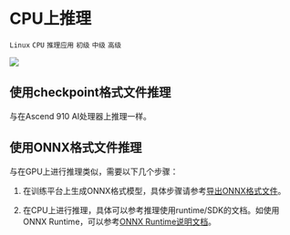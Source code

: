 # CPU上推理

`Linux` `CPU` `推理应用` `初级` `中级` `高级`

<a href="https://gitee.com/mindspore/docs/blob/r1.1/tutorials/inference/source_zh_cn/multi_platform_inference_cpu.md" target="_blank"><img src="./_static/logo_source.png"></a>

## 使用checkpoint格式文件推理

与在Ascend 910 AI处理器上推理一样。

## 使用ONNX格式文件推理

与在GPU上进行推理类似，需要以下几个步骤：

1. 在训练平台上生成ONNX格式模型，具体步骤请参考[导出ONNX格式文件](https://www.mindspore.cn/tutorial/training/zh-CN/r1.1/use/save_model.html#onnx)。

2. 在CPU上进行推理，具体可以参考推理使用runtime/SDK的文档。如使用ONNX Runtime，可以参考[ONNX Runtime说明文档](https://github.com/microsoft/onnxruntime)。
